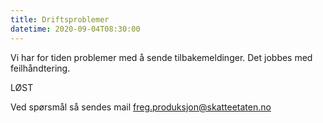 ```yaml
---
title: Driftsproblemer
datetime: 2020-09-04T08:30:00
---
```

Vi har for tiden problemer med å sende tilbakemeldinger. 
Det jobbes med feilhåndtering.

LØST

Ved spørsmål så sendes mail freg.produksjon@skatteetaten.no
